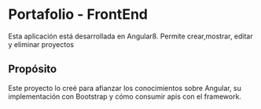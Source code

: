 # Portafolio - FrontEnd

Esta aplicación está desarrollada en Angular8.
Permite crear,mostrar, editar y eliminar proyectos

## Propósito

Este proyecto lo creé para afianzar los conocimientos sobre Angular, su implementación con Bootstrap y cómo consumir apis con el framework.

